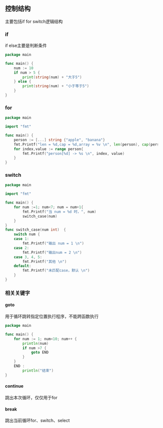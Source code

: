 ## 控制结构
主要包括if for switch逻辑结构
### if
if else主要是判断条件

```go
package main

func main() {
	num := 10
	if num > 5 {
		print(string(num) + "大于5")
	} else {
		print(string(num) + "小于等于5")
	}
}

```
### for
```go
package main

import "fmt"

func main() {
	person := [...] string {"apple", "banana"}
	fmt.Printf("len = %d,cap = %d,array = %v \n", len(person), cap(person), person)
	for index,value := range person{
		fmt.Printf("person[%d] -> %s \n", index, value)
	}
}
```

### switch
```go
package main

import "fmt"

func main() {
	for num :=1; num<7; num = num+1{
		fmt.Printf("当 num = %d 时，", num)
		switch_case(num)
	}
}
func switch_case(num int)  {
	switch num {
	case 1:
		fmt.Printf("输出 num = 1 \n")
	case 2:
		fmt.Printf("输出num = 2 \n")
	case 3, 4, 5:
		fmt.Printf("其他 \n")
	default:
		fmt.Printf("未匹配case，默认 \n")
	}
}
```

### 相关关键字
#### goto
用于循环跳转指定位置执行程序，不能跨函数执行

```go
package main

func main() {
	for num := 1; num<10; num++ {
		println(num)
		if num >7 {
			goto END
		}
	}
	END :
		println("结束")
}
```
#### continue
跳出本次循环，仅仅用于for

#### break
跳出当前循环for、switch、select
